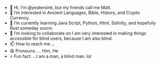 - 👋 Hi, I’m @yeatersink, but my friends call me Matt.  
- 👀 I’m interested in Ancient Languages, Bible, History, and Crypto Currency. 
- 🌱 I’m currently learning Java Script, Python, Html, Solinity, and hopefully Rust someday soonn.  
- 💞️ I’m looking to collaborate on I am very interested in making things accessible for blind users, because I am also blind. 
- 📫 How to reach me ...
- 😄 Pronouns: ... Him, He 
- ⚡ Fun fact: ...I am a man, a blind man. lol 

<!---
yeatersink/yeatersink is a ✨ special ✨ repository because its `README.md` (this file) appears on your GitHub profile.
You can click the Preview link to take a look a    t your changes.
--->

      
